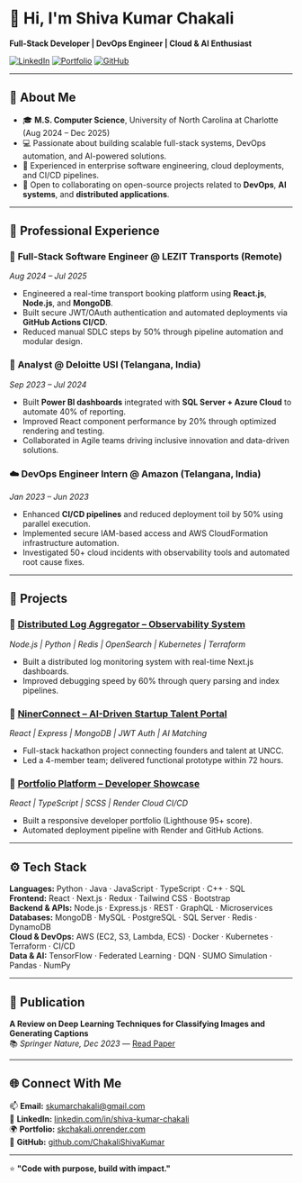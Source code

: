 # 👋 Hi, I'm Shiva Kumar Chakali  
**Full-Stack Developer | DevOps Engineer | Cloud & AI Enthusiast**

[![LinkedIn](https://img.shields.io/badge/LinkedIn-Connect-blue?logo=linkedin)](https://www.linkedin.com/in/shiva-kumar-chakali)
[![Portfolio](https://img.shields.io/badge/Portfolio-Visit-green?logo=vercel)](https://skchakali.onrender.com)
[![GitHub](https://img.shields.io/badge/GitHub-Follow-black?logo=github)](https://github.com/ChakaliShivaKumar)

---

## 🧠 About Me
- 🎓 **M.S. Computer Science**, University of North Carolina at Charlotte (Aug 2024 – Dec 2025)  
- 💻 Passionate about building scalable full-stack systems, DevOps automation, and AI-powered solutions.  
- 🚀 Experienced in enterprise software engineering, cloud deployments, and CI/CD pipelines.  
- 🤝 Open to collaborating on open-source projects related to **DevOps**, **AI systems**, and **distributed applications**.  

---

## 💼 Professional Experience

### 🚚 **Full-Stack Software Engineer @ LEZIT Transports** (Remote)  
*Aug 2024 – Jul 2025*  
- Engineered a real-time transport booking platform using **React.js**, **Node.js**, and **MongoDB**.  
- Built secure JWT/OAuth authentication and automated deployments via **GitHub Actions CI/CD**.  
- Reduced manual SDLC steps by 50% through pipeline automation and modular design.

### 💼 **Analyst @ Deloitte USI** (Telangana, India)  
*Sep 2023 – Jul 2024*  
- Built **Power BI dashboards** integrated with **SQL Server + Azure Cloud** to automate 40% of reporting.  
- Improved React component performance by 20% through optimized rendering and testing.  
- Collaborated in Agile teams driving inclusive innovation and data-driven solutions.

### ☁️ **DevOps Engineer Intern @ Amazon** (Telangana, India)  
*Jan 2023 – Jun 2023*  
- Enhanced **CI/CD pipelines** and reduced deployment toil by 50% using parallel execution.  
- Implemented secure IAM-based access and AWS CloudFormation infrastructure automation.  
- Investigated 50+ cloud incidents with observability tools and automated root cause fixes.

---

## 🧩 Projects

### 🔹 [Distributed Log Aggregator – Observability System](https://github.com/ChakaliShivaKumar/Distributed-Log-Aggregator)
*Node.js | Python | Redis | OpenSearch | Kubernetes | Terraform*  
- Built a distributed log monitoring system with real-time Next.js dashboards.  
- Improved debugging speed by 60% through query parsing and index pipelines.  

### 🔹 [NinerConnect – AI-Driven Startup Talent Portal](https://github.com/ChakaliShivaKumar/NinerConnect)
*React | Express | MongoDB | JWT Auth | AI Matching*  
- Full-stack hackathon project connecting founders and talent at UNCC.  
- Led a 4-member team; delivered functional prototype within 72 hours.

### 🔹 [Portfolio Platform – Developer Showcase](https://skchakali.onrender.com/)
*React | TypeScript | SCSS | Render Cloud CI/CD*  
- Built a responsive developer portfolio (Lighthouse 95+ score).  
- Automated deployment pipeline with Render and GitHub Actions.  

---

## ⚙️ Tech Stack

**Languages:** Python · Java · JavaScript · TypeScript · C++ · SQL  
**Frontend:** React · Next.js · Redux · Tailwind CSS · Bootstrap  
**Backend & APIs:** Node.js · Express.js · REST · GraphQL · Microservices  
**Databases:** MongoDB · MySQL · PostgreSQL · SQL Server · Redis · DynamoDB  
**Cloud & DevOps:** AWS (EC2, S3, Lambda, ECS) · Docker · Kubernetes · Terraform · CI/CD  
**Data & AI:** TensorFlow · Federated Learning · DQN · SUMO Simulation · Pandas · NumPy  

---

## 📖 Publication  
**A Review on Deep Learning Techniques for Classifying Images and Generating Captions**  
📚 *Springer Nature, Dec 2023* — [Read Paper](https://link.springer.com/chapter/10.1007/978-981-99-2746-3_54)

---

## 🌐 Connect With Me  
📫 **Email:** [skumarchakali@gmail.com](mailto:skumarchakali@gmail.com)  
💼 **LinkedIn:** [linkedin.com/in/shiva-kumar-chakali](https://www.linkedin.com/in/shiva-kumar-chakali)  
🌍 **Portfolio:** [skchakali.onrender.com](https://skchakali.onrender.com)  
🐙 **GitHub:** [github.com/ChakaliShivaKumar](https://github.com/ChakaliShivaKumar)

---

⭐ **"Code with purpose, build with impact."**
